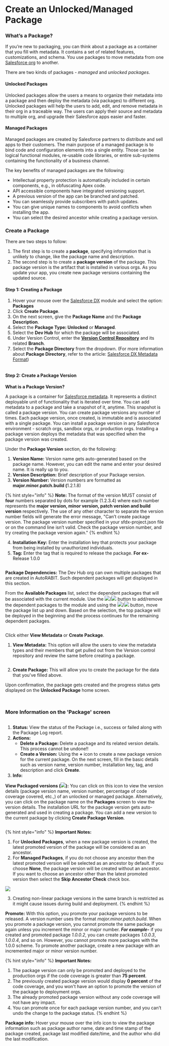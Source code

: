 # Create an Unlocked/Managed Package

### What’s a Package? <a href="#whats-a-package" id="whats-a-package"></a>

If you’re new to packaging, you can think about a package as a container that you fill with metadata. It contains a set of related features, customizations, and schema. You use packages to move metadata from one [Salesforce org](arm-administration/registration/salesforce-org/) to another.

There are two kinds of packages - _managed_ and _unlocked packages_.

#### Unlocked Packages <a href="#unlocked-packages" id="unlocked-packages"></a>

Unlocked packages allow the users a means to organize their metadata into a package and then deploy the metadata (via packages) to different org. Unlocked packages will help the users to add, edit, and remove metadata in their org in a traceable way. The users can apply their source and metadata to multiple org, and upgrade their Salesforce apps easier and faster.

#### Managed Packages <a href="#managed-packages" id="managed-packages"></a>

Managed packages are created by Salesforce partners to distribute and sell apps to their customers. The main purpose of a managed package is to bind code and configuration elements into a single entity. Those can be logical functional modules, re-usable code libraries, or entire sub-systems containing the functionality of a business channel.

The key benefits of managed packages are the following:&#x20;

* Intellectual property protection is automatically included in certain components, e.g., in obfuscating Apex code.
* API accessible components have integrated versioning support.&#x20;
* A previous version of the app can be branched and patched.&#x20;
* You can seamlessly provide subscribers with patch updates.&#x20;
* You can give unique names to components to avoid conflicts when installing the app.
* You can select the desired ancestor while creating a package version.

### Create a Package <a href="#create-a-package" id="create-a-package"></a>

There are two steps to follow:

1. The first step is to create a **package**, specifying information that is unlikely to change, like the package name and description.
2. The second step is to create a **package version** of the package. This package version is the artifact that is installed in various orgs. As you update your app, you create new package versions containing the updated source.

#### Step 1: Creating a Package <a href="#step-1-creating-a-package" id="step-1-creating-a-package"></a>

1. Hover your mouse over the [Salesforce DX](https://www.autorabit.com/blog/the-basics-of-salesforce-dx/) module and select the option: **Packages**
2. Click **Create Package**.
3. On the next screen, give the **Package Name** and the **Package Description**.
4. Select the **Package Type: Unlocked** or **Managed**.
5. Select the **Dev Hub** for which the package will be associated.
6. Under Version Control, enter the [**Version Control Repository**](arm-features/version-control/introduction-to-version-control/version-control-repositories-summary.md) and its related **Branch**.
7. Select the **Package Directory** from the dropdown. (For more information about **Package Directory**, refer to the article: [Salesforce DX Metadata Format](salesforce-dx-metadata-format.md))

<figure><img src="../../.gitbook/assets/image (1453).png" alt=""><figcaption></figcaption></figure>

#### Step 2: Create a Package Version <a href="#step-2-create-a-package-version" id="step-2-create-a-package-version"></a>

**What is a Package Version?**

A package is a container for [Salesforce metadata](https://www.autorabit.com/blog/why-do-i-need-to-protect-my-salesforce-metadata/). It represents a distinct deployable unit of functionality that is iterated over time. You can add metadata to a package and take a snapshot of it, anytime. This snapshot is called a package version. You can create package versions any number of times. Each package version, once created, is immutable and is associated with a single package. You can install a package version in any Salesforce environment - scratch orgs, sandbox orgs, or production orgs. Installing a package version deploys the metadata that was specified when the package version was created.

Under the **Package Version** section, do the following:

1. **Version Name:** Version name gets auto-generated based on the package name. However, you can edit the name and enter your desired name. It is really up to you.
2. **Version Description:** Brief description of your Package version.
3. **Version Number:** Version numbers are formatted as **major.minor.patch.build (**&#x31;.2.1.8)

{% hint style="info" %}
**Note:** The format of the version MUST consist of **four** numbers separated by dots for example (1.2.3.4) where each number represents the **major version, minor version, patch version and build version** respectively. The use of any other character to separate the version number fields will generate the error message, "Can’t create package version. The package version number specified in your sfdx-project.json file or on the command line isn’t valid. Check the package version number, and try creating the package version again."
{% endhint %}

4. **Installation Key:** Enter the installation key that protects your package from being installed by unauthorized individuals.
5. **Tag:** Enter the tag that is required to release the package. **For ex-** Release 1.0.0

<figure><img src="../../.gitbook/assets/image (1454).png" alt=""><figcaption></figcaption></figure>

**Package Dependencies:** The Dev Hub org can own multiple packages that are created in AutoRABIT. Such dependent packages will get displayed in this section.&#x20;

From the **Available Packages** list, select the dependent packages that will be associated with the current module. Use the ![](<../../.gitbook/assets/image (1445).png>)/![](<../../.gitbook/assets/image (1446).png>) button to add/remove the dependent packages to the module and using the ![](<../../.gitbook/assets/image (1455).png>)/![](<../../.gitbook/assets/image (1457).png>) button, move the package list up and down. Based on the selection, the top package will be deployed in the beginning and the process continues for the remaining dependent packages.

<figure><img src="../../.gitbook/assets/image (1458).png" alt=""><figcaption></figcaption></figure>

Click either **View Metadata** or **Create Package**.

1. **View Metadata:** This option will allow the users to view the metadata types and their members that get pulled out from the Version control repository and review the same before creating a package.

<figure><img src="../../.gitbook/assets/image (1459).png" alt=""><figcaption></figcaption></figure>

2. **Create Package:** This will allow you to create the package for the data that you've filled above.

Upon confirmation, the package gets created and the progress status gets displayed on the **Unlocked Package** home screen.

<figure><img src="../../.gitbook/assets/image (1460).png" alt=""><figcaption></figcaption></figure>

<figure><img src="../../.gitbook/assets/image (1461).png" alt=""><figcaption></figcaption></figure>

### More Information on the 'Package' screen <a href="#more-information-on-the-package-screen" id="more-information-on-the-package-screen"></a>

<figure><img src="../../.gitbook/assets/image (1462).png" alt=""><figcaption></figcaption></figure>

1. **Status:** View the status of the Package i.e., success or failed along with the Package Log report.
2. **Actions:**&#x20;
   * **Delete a Package:** Delete a package and its related version details. This process cannot be undone!!
   * **Create a Version:** Using the **+** icon to create a new package version for the current package. On the next screen, fill in the basic details such as version name, version number, installation key, tag, and description and click **Create**.
3. **Info:**

**View Packaged versions (**![](<../../.gitbook/assets/image (1463).png>)**):** You can click on this icon to view the version details (package version name, version number, percentage of code coverage covered, etc.,) of an unlocked or managed package. Alternatively, you can click on the package name on the **Packages** screen to view the version details. The installation URL for the package version gets auto-generated and used in creating a package. You can add a new version to the current package by clicking **Create Package Version**.

<figure><img src="../../.gitbook/assets/image (1464).png" alt=""><figcaption></figcaption></figure>

{% hint style="info" %}
**Important Notes:**

1. For **Unlocked Packages**, when a new package version is created, the latest promoted version of the package will be considered as an ancestor.
2. For **Managed Packages**, if you do not choose any ancestor then the latest promoted version will be selected as an ancestor by default. If you choose **None**, the package version will be created without an ancestor. If you want to choose an ancestor other than the latest promoted version then select the **Skip Ancestor Check** check box.

![](<../../.gitbook/assets/image (1465).png>)

3. Creating non-linear package versions in the same branch is restricted as it might cause issues during build and deployment.
{% endhint %}

**Promote:** With this option, you promote your package versions to be released. A version number uses the format _major.minor.patch.build_. When you promote a package version, you cannot promote the same package again unless you increment the minor or major number. _**For example-**_ if you created and promoted package _1.0.0.2_, you can create packages _1.0.0.3_, _1.0.0.4_, and so on. However, you cannot promote more packages with the 1.0.0 scheme. To promote another package, create a new package with an incremented major or minor version number.

{% hint style="info" %}
**Important Notes:**

1. The package version can only be promoted and deployed to the production orgs if the code coverage is greater than **75 percent**.
2. The previously created package version would display **0 percent** of the code coverage, and you won't have an option to promote the version of the package to deployment orgs.
3. The already promoted package version without any code coverage will not have any impact.
4. You can promote once for each package version number, and you can’t undo the change to the package status.
{% endhint %}

**Package info:** Hover your mouse over the info icon to view the package information such as package author name, date and time stamp of the package created, package last modified date/time, and the author who did the last modification.

<figure><img src="../../.gitbook/assets/image (1466).png" alt=""><figcaption></figcaption></figure>
